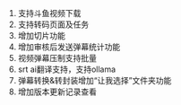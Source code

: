 1. 支持斗鱼视频下载
2. 支持转码页面及任务
3. 增加切片功能
4. 增加审核后发送弹幕统计功能
5. 视频弹幕压制支持批量
6. srt ai翻译支持，支持ollama
7. 弹幕转换&转封装增加“让我选择”文件夹功能
8. 增加版本更新记录查看
